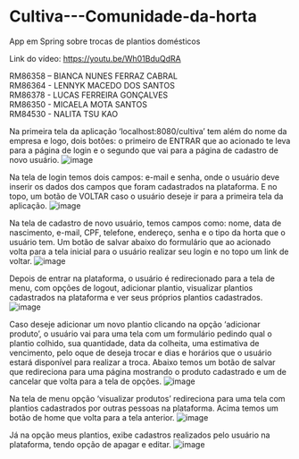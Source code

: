 # Cultiva---Comunidade-da-horta
App em Spring sobre trocas de plantios domésticos

Link do vídeo: https://youtu.be/Wh01BduQdRA

RM86358 – BIANCA NUNES FERRAZ CABRAL<br/>
RM86364 - LENNYK MACEDO DOS SANTOS<br/>
RM86378 - LUCAS FERREIRA GONÇALVES<br/>
RM86350 - MICAELA MOTA SANTOS<br/>
RM84530 - NALITA TSU KAO

Na primeira tela da aplicação ‘localhost:8080/cultiva’ tem além do nome da empresa e logo, dois botões: o primeiro de ENTRAR que ao acionado te leva para a página de login e o segundo que vai para a página de cadastro de novo usuário.
![image](https://user-images.githubusercontent.com/61791074/142708451-0f47150d-69af-480e-9481-c78ba09cf420.png)

Na tela de login temos dois campos: e-mail e senha, onde o usuário deve inserir os dados dos campos que foram cadastrados na plataforma. E no topo, um botão de VOLTAR caso o usuário deseje ir para a primeira tela da aplicação.
![image](https://user-images.githubusercontent.com/61791074/142708460-5cf213e3-efc8-4fcc-a9bd-c46a841572f4.png)

Na tela de cadastro de novo usuário, temos campos como: nome, data de nascimento, e-mail, CPF, telefone, endereço, senha e o tipo da horta que o usuário tem. Um botão de salvar abaixo do formulário que ao acionado volta para a tela inicial para o usuário realizar seu login e no topo um link de voltar. 
![image](https://user-images.githubusercontent.com/61791074/142708463-5d248d1d-c316-4f34-b8ec-1b38268287ac.png)

Depois de entrar na plataforma, o usuário é redirecionado para a tela de menu, com opções de logout, adicionar plantio, visualizar plantios cadastrados na plataforma e ver seus próprios plantios cadastrados. 
![image](https://user-images.githubusercontent.com/61791074/142708472-ae047264-a252-4352-a4b2-ebcf74ede858.png)

Caso deseje adicionar um novo plantio clicando na opção ‘adicionar produto’, o usuário vai para uma tela com um formulário pedindo qual o plantio colhido, sua quantidade, data da colheita, uma estimativa de vencimento, pelo oque de deseja trocar e dias e horários que o usuário estará disponível para realizar a troca. Abaixo temos um botão de salvar que redireciona para uma página mostrando o produto cadastrado e um de cancelar que volta para a tela de opções.
![image](https://user-images.githubusercontent.com/61791074/142708486-83b01217-b762-4415-8b60-743776a1620a.png)

Na tela de menu opção ‘visualizar produtos’ redireciona para uma tela com plantios cadastrados por outras pessoas na plataforma. Acima temos um botão de home que volta para a tela anterior.
![image](https://user-images.githubusercontent.com/61791074/142708496-7158e264-5eaa-40ab-9c42-b18d5b818f3a.png)

Já na opção meus plantios, exibe cadastros realizados pelo usuário na plataforma, tendo opção de apagar e editar. 
![image](https://user-images.githubusercontent.com/61791074/142708501-997c7fcf-3980-4c12-b823-f3ad1eb2f7c5.png)

